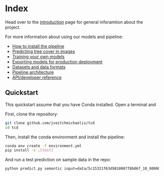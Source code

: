 # Index

Head over to the [introduction](introduction.md) page for general inforamtion about the project.

For more information about using our models and pipeline:

- [How to install the pipeline](install.md)
- [Predicting tree cover in images](prediction.md)
- [Training your own models](training.md)
- [Exporting models for production deployment](deployment.md)
- [Datasets and data formats](datasets.md)
- [Pipeline architecture](architecture.md)
- [API/developer reference](reference.md)

## Quickstart

This quickstart assume that you have Conda installed. Open a terminal and

First, clone the repository:

```bash
git clone github.com/jveitchmichaelis/tcd
cd tcd
```

Then, install the conda environment and install the pipeline:

```bash
conda env create -f environment.yml
pip install -e .[test]
```

And run a test prediction on sample data in the repo:

```bash
python predict.py semantic input=data/5c15321f63d9810007f8b06f_10_00000.tif output=test_prediction
```
